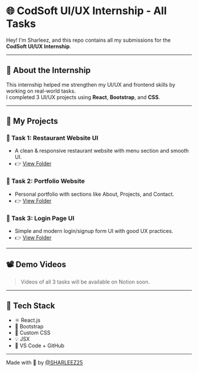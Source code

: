 # 🌐 CodSoft UI/UX Internship - All Tasks

Hey! I'm Sharleez, and this repo contains all my submissions for the **CodSoft UI/UX Internship**.

---

## 🧠 About the Internship

This internship helped me strengthen my UI/UX and frontend skills by working on real-world tasks.  
I completed 3 UI/UX projects using **React**, **Bootstrap**, and **CSS**.

---

## 🚀 My Projects

### 🔹 Task 1: Restaurant Website UI
- A clean & responsive restaurant website with menu section and smooth UI.
- 👉 [View Folder](https://github.com/SHARLEEZ25/CodSoft-Internship/commit/9e79f4c91e9d27daa79da015931a75b15b4b8ff8)

### 🔹 Task 2: Portfolio Website
- Personal portfolio with sections like About, Projects, and Contact.
- 👉 [View Folder](https://github.com/SHARLEEZ25/CodSoft-Internship/commit/df509b004a93b228cd67549dbaca57db41af370d)

### 🔹 Task 3: Login Page UI
- Simple and modern login/signup form UI with good UX practices.
- 👉 [View Folder](./Task-3_Login-UI)

---

## 📽️ Demo Videos

> Videos of all 3 tasks will be available on Notion soon.

---

## 💼 Tech Stack

- ⚛️ React.js
- 🎨 Bootstrap
- 🧼 Custom CSS
- 💡 JSX
- 🔧 VS Code + GitHub

---

Made with 💙 by [@SHARLEEZ25](https://github.com/SHARLEEZ25)
